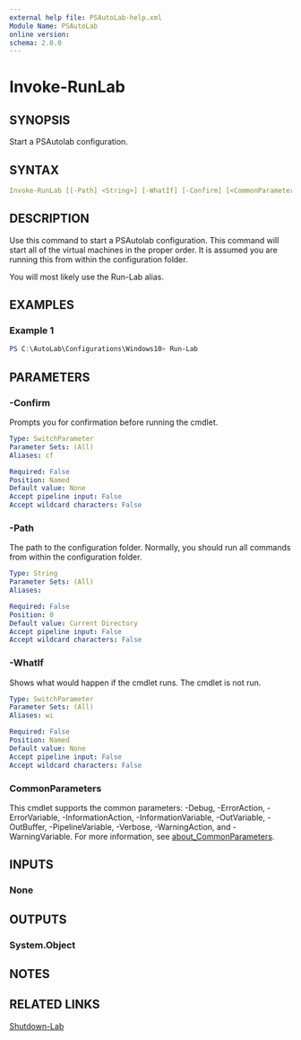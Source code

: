 ```yaml
---
external help file: PSAutoLab-help.xml
Module Name: PSAutoLab
online version:
schema: 2.0.0
---
```


# Invoke-RunLab

## SYNOPSIS

Start a PSAutolab configuration.

## SYNTAX

```yaml
Invoke-RunLab [[-Path] <String>] [-WhatIf] [-Confirm] [<CommonParameters>]
```

## DESCRIPTION

Use this command to start a PSAutolab configuration.
This command will start all of the virtual machines in the proper order.
It is assumed you are running this from within the configuration folder.

You will most likely use the Run-Lab alias.

## EXAMPLES

### Example 1

```powershell
PS C:\AutoLab\Configurations\Windows10> Run-Lab
```

## PARAMETERS

### -Confirm

Prompts you for confirmation before running the cmdlet.

```yaml
Type: SwitchParameter
Parameter Sets: (All)
Aliases: cf

Required: False
Position: Named
Default value: None
Accept pipeline input: False
Accept wildcard characters: False
```

### -Path

The path to the configuration folder. Normally, you should run all commands from within the configuration folder.

```yaml
Type: String
Parameter Sets: (All)
Aliases:

Required: False
Position: 0
Default value: Current Directory
Accept pipeline input: False
Accept wildcard characters: False
```

### -WhatIf

Shows what would happen if the cmdlet runs.
The cmdlet is not run.

```yaml
Type: SwitchParameter
Parameter Sets: (All)
Aliases: wi

Required: False
Position: Named
Default value: None
Accept pipeline input: False
Accept wildcard characters: False
```

### CommonParameters

This cmdlet supports the common parameters: -Debug, -ErrorAction, -ErrorVariable, -InformationAction, -InformationVariable, -OutVariable, -OutBuffer, -PipelineVariable, -Verbose, -WarningAction, and -WarningVariable. For more information, see [about_CommonParameters](http://go.microsoft.com/fwlink/?LinkID=113216).

## INPUTS

### None

## OUTPUTS

### System.Object

## NOTES

## RELATED LINKS

[Shutdown-Lab]()
